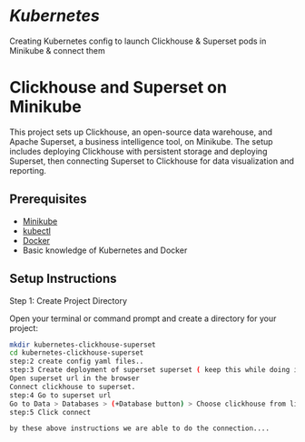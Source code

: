 # _Kubernetes_
Creating Kubernetes config to launch Clickhouse &amp; Superset pods in Minikube &amp; connect them
# Clickhouse and Superset on Minikube

This project sets up Clickhouse, an open-source data warehouse, and Apache Superset, a business intelligence tool, on Minikube. The setup includes deploying Clickhouse with persistent storage and deploying Superset, then connecting Superset to Clickhouse for data visualization and reporting.

## Prerequisites

- [Minikube](https://minikube.sigs.k8s.io/docs/start/)
- [kubectl](https://kubernetes.io/docs/tasks/tools/)
- [Docker](https://docs.docker.com/get-docker/)
- Basic knowledge of Kubernetes and Docker

## Setup Instructions
 Step 1: Create Project Directory

Open your terminal or command prompt and create a directory for your project:

```sh
mkdir kubernetes-clickhouse-superset
cd kubernetes-clickhouse-superset
step:2 create config yaml files..
step:3 Create deployment of superset superset ( keep this while doing it Doc)
Open superset url in the browser
Connect clickhouse to superset. 
step:4 Go to superset url
Go to Data > Databases > (+Database button) > Choose clickhouse from list > add clickhouse url like Doc )
step:5 Click connect

by these above instructions we are able to do the connection....

